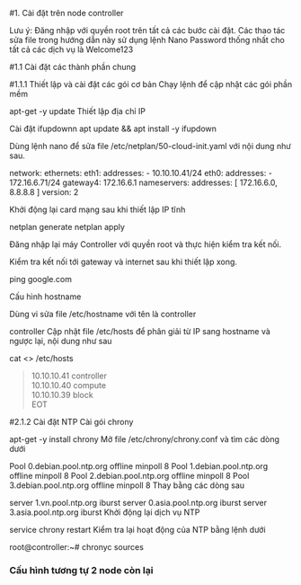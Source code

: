 #1. Cài đặt trên node controller

Lưu ý:
Đăng nhập với quyền root trên tất cả các bước cài đặt.
Các thao tác sửa file trong hướng dẫn này sử dụng lệnh Nano
Password thống nhất cho tất cả các dịch vụ là Welcome123

#1.1 Cài đặt các thành phần chung

#1.1.1 Thiết lập và cài đặt các gói cơ bản
Chạy lệnh để cập nhật các gói phần mềm

apt-get -y update
Thiết lập địa chỉ IP

Cài đặt ifupdownn
apt update && apt install -y ifupdown

Dùng lệnh nano để sửa file /etc/netplan/50-cloud-init.yaml với nội dung như sau.

network:
  ethernets:
    eth1:
      addresses:
        - 10.10.10.41/24
    eth0:
      addresses:
        - 172.16.6.71/24
      gateway4: 172.16.6.1
      nameservers:
        addresses: [ 172.16.6.0, 8.8.8.8 ]
  version: 2
  
Khởi động lại card mạng sau khi thiết lập IP tĩnh

netplan generate
netplan apply

Đăng nhập lại máy Controller với quyền root và thực hiện kiểm tra kết nối.

Kiểm tra kết nối tới gateway và internet sau khi thiết lập xong.

ping google.com

Cấu hình hostname

Dùng vi sửa file /etc/hostname với tên là controller

 controller
Cập nhật file /etc/hosts để phân giải từ IP sang hostname và ngược lại, nội dung như sau

 cat <<EOT >> /etc/hosts                                                                               
> 10.10.10.41 controller                                                                                                    
> 10.10.10.40 compute                                                                                                     
> 10.10.10.39 block                                                                                                      
> EOT

#2.1.2 Cài đặt NTP
Cài gói chrony

apt-get -y install chrony
Mở file /etc/chrony/chrony.conf và tìm các dòng dưới

 Pool 0.debian.pool.ntp.org offline minpoll 8
 Pool 1.debian.pool.ntp.org offline minpoll 8
 Pool 2.debian.pool.ntp.org offline minpoll 8
 Pool 3.debian.pool.ntp.org offline minpoll 8
Thay bằng các dòng sau

 server 1.vn.pool.ntp.org iburst
 server 0.asia.pool.ntp.org iburst
 server 3.asia.pool.ntp.org iburst
Khởi động lại dịch vụ NTP

 service chrony restart
Kiểm tra lại hoạt động của NTP bằng lệnh dưới

 root@controller:~# chronyc sources
  
 ### Cấu hình tương tự 2 node còn lại
